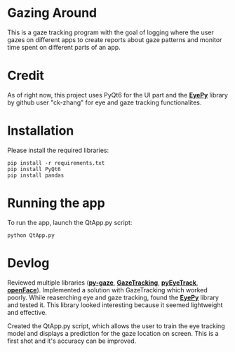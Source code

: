 # Gazing Around
This is a gaze tracking program with the goal of logging where the user gazes on different apps to create reports about gaze patterns and monitor time spent on different parts of an app.

# Credit
As of right now, this project uses PyQt6 for the UI part and the **[EyePy](https://github.com/ck-zhang/EyePy)** library by github user "ck-zhang" for eye and gaze tracking functionalites.

# Installation
Please install the required libraries:

```shell
pip install -r requirements.txt
pip install PyQt6
pip install pandas
```

# Running the app
To run the app, launch the QtApp.py script:

```shell
python QtApp.py
```

# Devlog
Reviewed multiple libraries (**[py-gaze](https://github.com/esdalmaijer/PyGaze)**, **[GazeTracking](https://github.com/antoinelame/GazeTracking)**, **[pyEyeTrack](https://github.com/algoasylum/pyEyeTrack)**, **[openFace](https://github.com/TadasBaltrusaitis/OpenFace)**). Implemented a solution with GazeTracking which worked poorly. While reaserching eye and gaze tracking, found the **[EyePy](https://github.com/ck-zhang/EyePy)** library and tested it. This library looked interesting because it seemed lightweight and effective.

Created the QtApp.py script, which allows the user to train the eye tracking model and displays a prediction for the gaze location on screen. This is a first shot and it's accuracy can be improved.